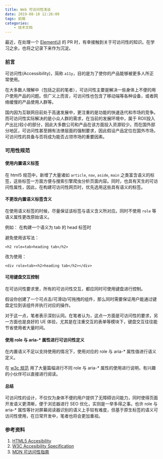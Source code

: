 ```yaml
---
title: Web 可访问性浅谈
date: 2019-08-10 12:26:09
tags: 前端
categories:
	- 技术文档
---
```


最近，在处理一个 [ElementUI](https://github.com/ElemeFE/element) 的 PR 时，有幸接触到关于可访问性的知识。在学习之余，也将之记录下来作为沉淀。

### 前言
可访问性(Accessibility)，简称 `a11y`，目的是为了使你的产品能够被更多人所正常使用。

在大多数人理解中（包括之前的笔者），可访问性主要是解决一些身体上不便的用户使用产品的问题。但广义上而言，可访问性也包含了移动端等各种设备，或者网络缓慢的产品使用人群等。

国内因为互联网目前处于高速发展中，更注重的是功能的快速迭代和市场的竞争。而可访问性实际解决的是小众人群的需求，在当前的发展环境中，属于 ROI(投入产出比)较小的部分，因此大多数公司和产品在该方面投入资源较少。而在国外部分地区，可访问性甚至拥有法律层面的强制要求，因此假设产品定位在国外市场，可访问性的具备与否将成为能否占领市场的重要因素。

### 可用性规范

#### 使用内置语义标签
在 html5 规范中，新增了大量诸如 `article`, `nav`, `aside`, `main` 之类富含语义的标签，这些标签一方面方便与搜索引擎爬虫分析页面内容。同时，也具有天生的可访问性属性，因此，在构建可访问性网页时，优先选用这些具有语义的标签。

#### 不更改内置语义标签含义
在使用语义标签的时候，尽量保证该标签与语义含义所对应。同时不使用 `role` 等语义属性更改原始语义。

例如： 在构建一个语义为 tab 的 head 标签时

避免使用该写法：

`<h2 role=tab>heading tab</h2>`

改为使用：

`<div role=tab><h2>heading tab</h2></div>`

#### 可用键盘交互控制
在可访问性要求里，所有的可访问性交互，都应同时可使用键盘进行控制。

假设你创建了一个可点击/可滑动/可拖拽的组件，那么同时需要保证用户能通过键盘定位到该组件并执行对应的操作。

对于这一点，笔者表示深刻认同。在笔者认为，这点一方面是可访问性的要求，另一方面也是良好的 UE 体验，尤其是在注重交互的表单等模块下，键盘交互往往能节省使用者大量时间。

#### 使用 role 与 aria-* 属性进行可访问性定义
在内置语义不足以支持使用的情况下，使用对应的 role 与 aria-* 属性值进行语义定义。

在 [w3c 规范](https://www.w3.org/TR/using-aria/#fifth) 用了大量篇幅进行不同 role 与 aria-* 属性的使用进行说明，有兴趣的小伙伴可以直接进行阅读。

#### 总结
可访问性的设计，不仅仅为身体不便的用户提供了无障碍访问能力，同时使得页面开发语义更清晰，便于浏览器进行 SEO 优化，实则是一举多得之事。也许 role 与 aria-* 属性等针对屏幕阅读器识别的语义上手较有难度，但基于原生标签的语义可访问性使用，在日常开发中，笔者也将会更加重视。

### 参考资料
1. [HTML5 Accesibility](https://www.html5accessibility.com/)
2. [W3C Accesibility Specification](https://www.w3.org/TR/using-aria/#rule1)
3. [MDN 可访问性指南](https://developer.mozilla.org/zh-CN/docs/Learn/Accessibility)

